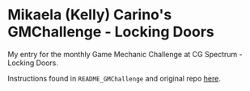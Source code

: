 # Mikaela (Kelly) Carino's GMChallenge - Locking Doors
My entry for the monthly Game Mechanic Challenge at CG Spectrum - Locking Doors.

Instructions found in `README_GMChallenge` and original repo [here](https://github.com/cgscommunity/GMChallenge).

